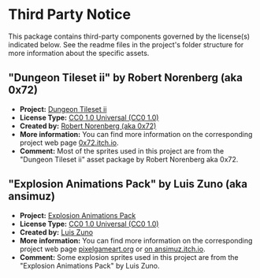 # Third Party Notice

This package contains third-party components governed by the license(s) indicated below. See the readme files in the project's folder structure for more information about the specific assets.

## "Dungeon Tileset ii" by Robert Norenberg (aka 0x72)

- __Project:__ [Dungeon Tileset ii](https://0x72.itch.io/dungeontileset-ii)
- __License Type:__ [CC0 1.0 Universal (CC0 1.0)](https://creativecommons.org/publicdomain/zero/1.0/)
- __Created by:__ [Robert Norenberg (aka 0x72)](http://0x72.pl/)
- __More information:__ You can find more information on the corresponding project web page [0x72.itch.io](https://0x72.itch.io/dungeontileset-ii).
- __Comment:__ Most of the sprites used in this project are from the "Dungeon Tileset ii" asset package by Robert Norenberg aka 0x72.

## "Explosion Animations Pack" by Luis Zuno (aka ansimuz)

- __Project:__ [Explosion Animations Pack](http://pixelgameart.org/web/portfolio/explosion-animations-pack/)
- __License Type:__ [CC0 1.0 Universal (CC0 1.0)](https://creativecommons.org/publicdomain/zero/1.0/)
- __Created by:__ [Luis Zuno](http://pixelgameart.org)
- __More information:__ You can find more information on the corresponding project web page [pixelgameart.org](http://pixelgameart.org/web/portfolio/explosion-animations-pack/) or [on ansimuz.itch.io](https://ansimuz.itch.io/explosion-animations-pack).
- __Comment:__ Some explosion sprites used in this project are from the "Explosion Animations Pack" by Luis Zuno.
